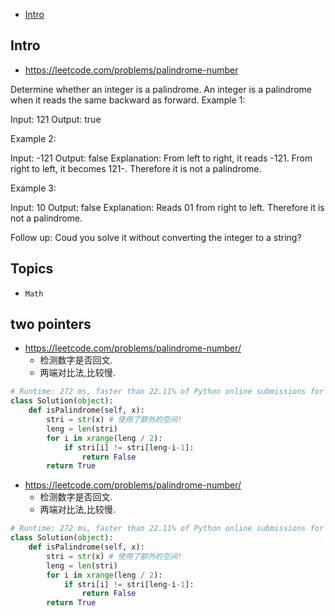 - [Intro](#intro)

## Intro

- https://leetcode.com/problems/palindrome-number

Determine whether an integer is a palindrome. An integer is a palindrome when it reads the same backward as forward.
Example 1:

Input: 121
Output: true

Example 2:

Input: -121
Output: false
Explanation: From left to right, it reads -121. From right to left, it becomes 121-. Therefore it is not a palindrome.

Example 3:

Input: 10
Output: false
Explanation: Reads 01 from right to left. Therefore it is not a palindrome.

Follow up:
Coud you solve it without converting the integer to a string?



## Topics

- `Math`


## two pointers

- https://leetcode.com/problems/palindrome-number/
  - 检测数字是否回文.
  - 两端对比法,比较慢.

```py
# Runtime: 272 ms, faster than 22.11% of Python online submissions for Palindrome Number.
class Solution(object):
    def isPalindrome(self, x):
        stri = str(x) # 使用了额外的空间!
        leng = len(stri)
        for i in xrange(leng / 2):
            if stri[i] != stri[leng-i-1]:
                return False
        return True
```

- https://leetcode.com/problems/palindrome-number/
  - 检测数字是否回文.
  - 两端对比法,比较慢.

```py
# Runtime: 272 ms, faster than 22.11% of Python online submissions for Palindrome Number.
class Solution(object):
    def isPalindrome(self, x):
        stri = str(x) # 使用了额外的空间!
        leng = len(stri)
        for i in xrange(leng / 2):
            if stri[i] != stri[leng-i-1]:
                return False
        return True
```
